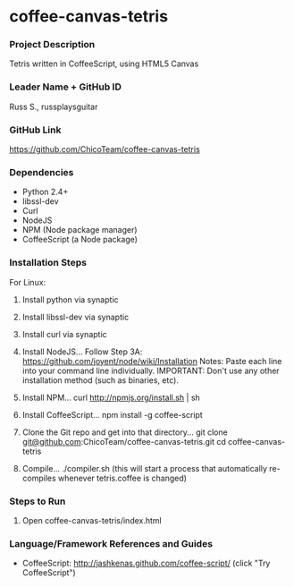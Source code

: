 # coffee-canvas-tetris

### Project Description
Tetris written in CoffeeScript, using HTML5 Canvas

### Leader Name + GitHub ID
Russ S., russplaysguitar

### GitHub Link 
https://github.com/ChicoTeam/coffee-canvas-tetris

### Dependencies
* Python 2.4+
* libssl-dev
* Curl
* NodeJS
* NPM (Node package manager)
* CoffeeScript (a Node package)

### Installation Steps
For Linux:

1. Install python via synaptic

2. Install libssl-dev via synaptic

3. Install curl via synaptic

4. Install NodeJS... 
Follow Step 3A: https://github.com/joyent/node/wiki/Installation
Notes: Paste each line into your command line individually. 
IMPORTANT: Don't use any other installation method (such as binaries, etc).

5. Install NPM...
curl http://npmjs.org/install.sh | sh

6. Install CoffeeScript...
npm install -g coffee-script

7. Clone the Git repo and get into that directory...
git clone git@github.com:ChicoTeam/coffee-canvas-tetris.git
cd coffee-canvas-tetris

8. Compile...
./compiler.sh
(this will start a process that automatically re-compiles whenever tetris.coffee is changed)


### Steps to Run
1. Open coffee-canvas-tetris/index.html

### Language/Framework References and Guides
- CoffeeScript: http://jashkenas.github.com/coffee-script/
(click "Try CoffeeScript")
